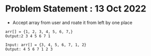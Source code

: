 # Problem Statement : 13 Oct 2022


- Accept array from user and roate it from left by one place <br>

```
arr[] = {1, 2, 3, 4, 5, 6, 7,}
Output:2 3 4 5 6 7 1 

Input: arr[] = {3, 4, 5, 6, 7, 1, 2}
Output: 4 5 6 7 1 2 3 



```


